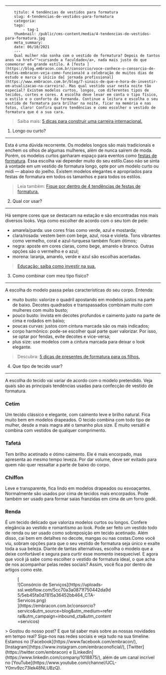 ---
        titulo: 4 tendências de vestidos para formatura
        slug: 4-tendencias-de-vestidos-para-formatura
        categoria: 
        tags:
            - tag-1
        thumbnail: /public/cms-content/media/4-tendencias-de-vestidos-para-formatura.jpg
        meta_summary: 
        date: 06/10/2021
        ---
        Qual mulher não sonha com o vestido de formatura? Depois de tantos anos <a href="">cursando a faculdade</a>, nada mais justo do que comemorar em grande estilo. A [festa ](https://blog.embracon.com.br/consorcio/voce-conhece-o-consorcio-de-festas-embracon-veja-como-funciona)é a celebração de muitos dias de estudo e marca o início da[ jornada profissional](https://www.embracon.com.br/blog/7-sinais-de-que-e-hora-de-investir-em-atualizacao-na-carreira). Mas qual vestido usar nesta noite tão especial? Existem modelos curtos, longos, com diferentes tipos de tecidos, cortes e cores. A escolha deve levar em conta o tipo físico, o estilo e o conforto da formanda. Continue a leitura e escolha o seu vestido de formatura para brilhar na noite, ficar na memória e nas fotos, claro! Confira quatro tendências e como escolher o vestido de formatura que é a sua cara.

> Saiba mais: [5 dicas para construir uma carreira internacional.](https://www.embracon.com.br/blog/5-dicas-para-construir-uma-carreira-internacional)

1. Longo ou curto?
------------------

Esta é uma dúvida recorrente. Os modelos longos são mais tradicionais e enchem os olhos de algumas mulheres, além de nunca saírem de moda. Porém, os modelos curtos ganharam espaço para eventos como <a href="">festas de formatura</a>. Essa escolha vai depender muito do seu estilo.Caso não se sinta à vontade em um vestido de formatura longo, opte por um modelo curto ou midi — abaixo do joelho. Existem modelos elegantes e apropriados para festas de formatura em todos os tamanhos e para todos os estilos.

> Leia também: [Fique por dentro de 4 tendências de festas de formatura.](https://www.embracon.com.br/blog/fique-por-dentro-de-4-tendencias-de-festas-de-formatura)

2. Qual cor usar?
-----------------

Há sempre cores que se destacam na estação e são encontradas nos mais diversos looks. Veja como escolher de acordo com o seu tom de pele:

- amarela/parda: use cores frias como verde, azul e mostarda;
- clara/rosada: vestem bem com bege, azul, rosa e violeta. Tons vibrantes como vermelho, coral e azul-turquesa também ficam ótimos;
- negra: aposte em cores claras, como bege, amarelo e branco. Outras opções são o vermelho e o azul;
- morena: laranja, amarelo, verde e azul são escolhas acertadas.

> [Educação: saiba como investir na sua.](https://www.embracon.com.br/blog/educacao-saiba-como-investir-na-sua)

3. Como combinar com meu tipo físico?
-------------------------------------

A escolha do modelo passa pelas características do seu corpo. Entenda:

- muito busto: valorize o quadril apostando em modelos justos na parte de baixo. Decotes quadrados e transpassados combinam muito com mulheres com muito busto;
- pouco busto: invista em decotes profundos e caimento justo na parte de cima e rodados em baixo;
- poucas curvas: justos com cintura marcada são os mais indicados;
- corpo harmônico: pode-se escolher qual parte quer valorizar. Por isso, se optar por fendas, evite decotes e vice-versa;
- plus size: use modelos com a cintura marcada para deixar o look elegante.

> Descubra: [5 dicas de presentes de formatura para os filhos.](https://www.embracon.com.br/blog/5-dicas-de-presentes-de-formatura-para-os-filhos)

4. Que tipo de tecido usar?
---------------------------

A escolha do tecido vai variar de acordo com o modelo pretendido. Veja quais são as principais tendências usadas para confecção de vestido de formatura.

### Cetim

Um tecido clássico e elegante, com caimento leve e brilho natural. Fica muito bem em modelos drapeados. O tecido combina com todo tipo de mulher, desde a mais magra até o tamanho plus size. É muito versátil e combina com vestidos de qualquer comprimento.

### Tafetá

Tem brilho acetinado e ótimo caimento. Ele é mais encorpado, mas apresenta ao mesmo tempo leveza. Por dar volume, deve ser evitado para quem não quer ressaltar a parte de baixo do corpo.

### Chiffon

Leve e transparente, fica lindo em modelos drapeados ou esvoaçantes. Normalmente são usados por cima de tecidos mais encorpados. Pode também ser usado para formar saias franzidas em cima de um forro godê.

### Renda

É um tecido delicado que valoriza modelos curtos ou longos. Confere elegância ao vestido e romantismo ao look. Pode ser feito um vestido todo de renda ou ser usado como sobreposição em tecido acetinado. Além disso, cai bem em detalhes no decote, mangas ou nas costas.Como você viu, sobram opções para que o seu vestido de formatura seja único e exalte toda a sua beleza. Diante de tantas alternativas, escolha o modelo que a deixe confortável e segura para curtir esse momento inesquecível. E agora que você já sabe como escolher o vestido de formatura ideal, o que acha de nos acompanhar pelas redes sociais? Assim, você fica por dentro de artigos como este.

<figure class="w-richtext-figure-type-image w-richtext-align-center" style="max-width:310px">[<div>![Consórcio de Serviços](https://uploads-ssl.webflow.com/5cc70a3a0871f750442da9d5/5eb45fa0d7815a36452bb464_CTA-Servicos.png)</div>](https://embracon.com.br/consorcio?servico&utm_source=blog&utm_medium=referral&utm_campaign=inbound_cta&utm_content=servicos)</figure>> Gostou do nosso post? E que tal saber mais sobre as nossas novidades em tempo real? Siga-nos nas redes sociais e veja tudo na sua timeline. Estamos no [Facebook](https://www.facebook.com/embracon/), [Instagram](https://www.instagram.com/embraconoficial/), [Twitter](https://twitter.com/embracon) e [LinkedIn](https://www.linkedin.com/company/1018875/), além de um canal incrível no [YouTube](https://www.youtube.com/channel/UCL-Y0mv9zc73Iek48NLUBzQ).
        